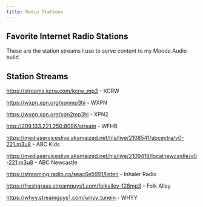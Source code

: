 ```yaml
---
title: Radio Stations
---
```

## Favorite Internet Radio Stations
These are the station streams I use to serve content to my Moode.Audio build.

## Station Streams
https://streams.kcrw.com/kcrw_mp3 - KCRW

https://wxpn.xpn.org/xpnmp3hi - WXPN

https://wxpn.xpn.org/xpn2mp3hi - XPN2

http://209.133.221.250:8096/stream - WFHB

https://mediaserviceslive.akamaized.net/hls/live/2108541/abcextra/v0-221.m3u8 - ABC Kids

https://mediaserviceslive.akamaized.net/hls/live/2109418/localnewcastle/v0-221.m3u8 - ABC Newcastle

https://streaming.radio.co/seac6e5991/listen - Inhaler Radio

https://freshgrass.streamguys1.com/folkalley-128mp3 - Folk Alley

https://whyy.streamguys1.com/whyy_tunein - WHYY